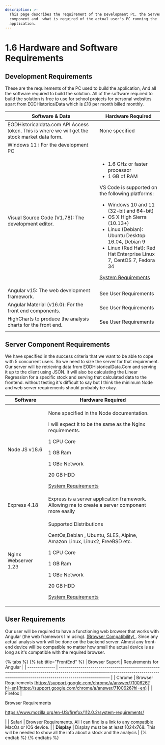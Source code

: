 ```yaml
---
description: >-
  This page describes the requirement of the Development PC, the Server
  component and  what is required of the actual user's PC running the
  application.
---
```


# 1.6 Hardware and Software Requirements

## Development Requirements

These are the requirements of the PC used to build the application, And all the software required to build the solution. All of the software required to build the solution is free to use for school projects for personal websites apart from EODHistoricalData which is £10 per month billed monthly.

| Software & Data                                                                               | Hardware Required                                                                                                                                                                                                                                                                                                                                                                                                                                    |
| --------------------------------------------------------------------------------------------- | ---------------------------------------------------------------------------------------------------------------------------------------------------------------------------------------------------------------------------------------------------------------------------------------------------------------------------------------------------------------------------------------------------------------------------------------------------- |
| EODHistoricaldata.com API Access token. This is where we will get the stock market data form. | None specified                                                                                                                                                                                                                                                                                                                                                                                                                                       |
| Windows 11 : For the development PC                                                           |                                                                                                                                                                                                                                                                                                                                                                                                                                                      |
| Visual Source Code (V1.78): The development editor.                                           | <ul><li>1.6 GHz or faster processor</li><li>1 GB of RAM</li></ul><p>VS Code is supported on the following platforms:</p><ul><li>Windows 10 and 11 (32-bit and 64-bit)</li><li>OS X High Sierra (10.13+)</li><li>Linux (Debian): Ubuntu Desktop 16.04, Debian 9</li><li>Linux (Red Hat): Red Hat Enterprise Linux 7, CentOS 7, Fedora 34</li></ul><p><a href="https://code.visualstudio.com/docs/supporting/requirements">System Requirements</a></p> |
| Angular v15: The web development framework.                                                   | See User Requirements                                                                                                                                                                                                                                                                                                                                                                                                                                |
| Angular Material (v16.0): For the front end components.                                       | See User Requirements                                                                                                                                                                                                                                                                                                                                                                                                                                |
| HighCharts to produce the analysis charts for the front end.                                  | See User Requirements                                                                                                                                                                                                                                                                                                                                                                                                                                |
|                                                                                               |                                                                                                                                                                                                                                                                                                                                                                                                                                                      |

## Server Component Requirements

We have specified in the success criteria that we want to be able to cope with 5 concurrent users. So we need to size the server for that requirement. Our server will be retrieving data from EODHistoricalData.Com and serving it up to the client using JSON. It will also be calculating the Linear Regression for a specific stock and serving that calculated data to the frontend. without testing it's difficult to say but I think the minimum Node and web server requirements should probably be okay.



| Software             | Hardware Required                                                                                                                                                                                                                                                                                                                    |
| -------------------- | ------------------------------------------------------------------------------------------------------------------------------------------------------------------------------------------------------------------------------------------------------------------------------------------------------------------------------------ |
| Node JS v18.6        | <p>None specified in the Node documentation.</p><p>I will expect it to be the same as the Nginx requirements.</p><p></p><p>1 CPU Core </p><p>1 GB Ram</p><p>1 GBe Network</p><p>20 GB HDD</p><p></p><p><a href="https://docs.nginx.com/nginx-management-suite/nim/previous-versions/v1/reference/specs/">System Requirements</a></p> |
| Express 4.18         | Express is a server application framework. Allowing me to create a server component more easily                                                                                                                                                                                                                                      |
| Nginx Webserver 1.23 | <p>Supported Distributions </p><p>CentOs,Debian , Ubuntu, SLES, Alpine, Amazon Linux, Linux2, FreeBSD etc.</p><p></p><p>1 CPU Core </p><p>1 GB Ram</p><p>1 GBe Network</p><p>20 GB HDD</p><p></p><p><a href="https://docs.nginx.com/nginx-management-suite/nim/previous-versions/v1/reference/specs/">System Requirements</a></p>    |

## User Requirements

Our user will be required to have a functioning web browser that works with Angular (the web framework I'm using).   [ (Browser Compatibility) ](https://angular.io/guide/browser-support). Since any actual analysis work will be done on the backend server. Almost any front-end device will be compatible no matter how small the actual device is as long as it's compatible with the required browser.

{% tabs %}
{% tab title="FrontEnd" %}
| Browser Suport | Requirements for Angular                                                                                                                                                               |
| -------------- | -------------------------------------------------------------------------------------------------------------------------------------------------------------------------------------- |
| Chrome         | Browser Requirements [https://support.google.com/chrome/a/answer/7100626?hl=en](https://support.google.com/chrome/a/answer/7100626?hl=en)                                              |
| Firefox        | <p>Browser Requirements </p><p><a href="https://www.mozilla.org/en-US/firefox/112.0.2/system-requirements/">https://www.mozilla.org/en-US/firefox/112.0.2/system-requirements/</a></p> |
| Safari         | Browser Requirements. All I can find is a link to any compatible MacOs or IOS device.                                                                                                  |
| **Display**    | Display must be at least 1024x768. This will be needed to show all the info about a stock and the analysis                                                                             |
{% endtab %}
{% endtabs %}

